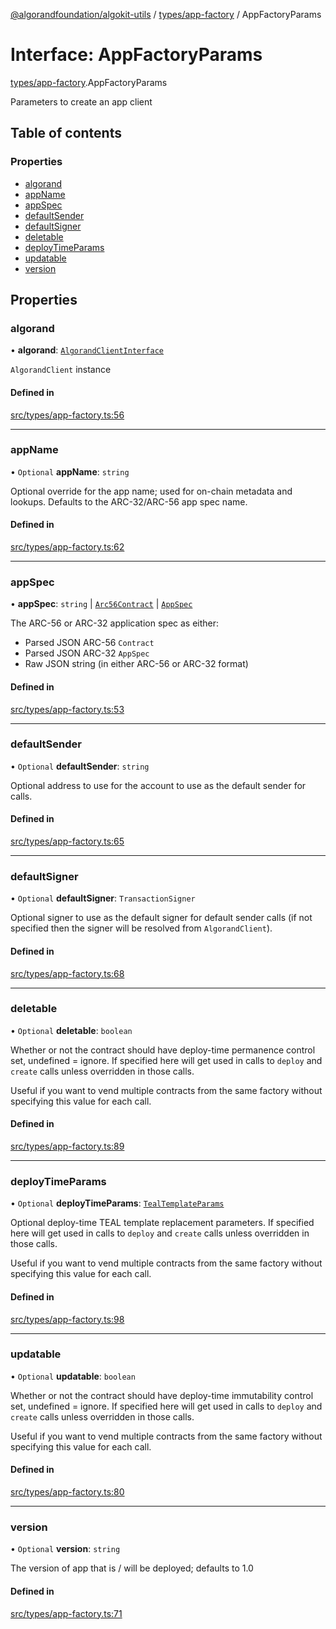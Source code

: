 [@algorandfoundation/algokit-utils](../README.md) / [types/app-factory](../modules/types_app_factory.md) / AppFactoryParams

# Interface: AppFactoryParams

[types/app-factory](../modules/types_app_factory.md).AppFactoryParams

Parameters to create an app client

## Table of contents

### Properties

- [algorand](types_app_factory.AppFactoryParams.md#algorand)
- [appName](types_app_factory.AppFactoryParams.md#appname)
- [appSpec](types_app_factory.AppFactoryParams.md#appspec)
- [defaultSender](types_app_factory.AppFactoryParams.md#defaultsender)
- [defaultSigner](types_app_factory.AppFactoryParams.md#defaultsigner)
- [deletable](types_app_factory.AppFactoryParams.md#deletable)
- [deployTimeParams](types_app_factory.AppFactoryParams.md#deploytimeparams)
- [updatable](types_app_factory.AppFactoryParams.md#updatable)
- [version](types_app_factory.AppFactoryParams.md#version)

## Properties

### algorand

• **algorand**: [`AlgorandClientInterface`](types_algorand_client_interface.AlgorandClientInterface.md)

`AlgorandClient` instance

#### Defined in

[src/types/app-factory.ts:56](https://github.com/algorandfoundation/algokit-utils-ts/blob/main/src/types/app-factory.ts#L56)

___

### appName

• `Optional` **appName**: `string`

Optional override for the app name; used for on-chain metadata and lookups.
Defaults to the ARC-32/ARC-56 app spec name.

#### Defined in

[src/types/app-factory.ts:62](https://github.com/algorandfoundation/algokit-utils-ts/blob/main/src/types/app-factory.ts#L62)

___

### appSpec

• **appSpec**: `string` \| [`Arc56Contract`](types_app_arc56.Arc56Contract.md) \| [`AppSpec`](types_app_spec.AppSpec.md)

The ARC-56 or ARC-32 application spec as either:
 * Parsed JSON ARC-56 `Contract`
 * Parsed JSON ARC-32 `AppSpec`
 * Raw JSON string (in either ARC-56 or ARC-32 format)

#### Defined in

[src/types/app-factory.ts:53](https://github.com/algorandfoundation/algokit-utils-ts/blob/main/src/types/app-factory.ts#L53)

___

### defaultSender

• `Optional` **defaultSender**: `string`

Optional address to use for the account to use as the default sender for calls.

#### Defined in

[src/types/app-factory.ts:65](https://github.com/algorandfoundation/algokit-utils-ts/blob/main/src/types/app-factory.ts#L65)

___

### defaultSigner

• `Optional` **defaultSigner**: `TransactionSigner`

Optional signer to use as the default signer for default sender calls (if not specified then the signer will be resolved from `AlgorandClient`).

#### Defined in

[src/types/app-factory.ts:68](https://github.com/algorandfoundation/algokit-utils-ts/blob/main/src/types/app-factory.ts#L68)

___

### deletable

• `Optional` **deletable**: `boolean`

Whether or not the contract should have deploy-time permanence control set, undefined = ignore.
If specified here will get used in calls to `deploy` and `create` calls unless overridden in those calls.

Useful if you want to vend multiple contracts from the same factory without specifying this value
for each call.

#### Defined in

[src/types/app-factory.ts:89](https://github.com/algorandfoundation/algokit-utils-ts/blob/main/src/types/app-factory.ts#L89)

___

### deployTimeParams

• `Optional` **deployTimeParams**: [`TealTemplateParams`](types_app.TealTemplateParams.md)

Optional deploy-time TEAL template replacement parameters.
If specified here will get used in calls to `deploy` and `create` calls unless overridden in those calls.

Useful if you want to vend multiple contracts from the same factory without specifying this value
for each call.

#### Defined in

[src/types/app-factory.ts:98](https://github.com/algorandfoundation/algokit-utils-ts/blob/main/src/types/app-factory.ts#L98)

___

### updatable

• `Optional` **updatable**: `boolean`

Whether or not the contract should have deploy-time immutability control set, undefined = ignore.
If specified here will get used in calls to `deploy` and `create` calls unless overridden in those calls.

Useful if you want to vend multiple contracts from the same factory without specifying this value
for each call.

#### Defined in

[src/types/app-factory.ts:80](https://github.com/algorandfoundation/algokit-utils-ts/blob/main/src/types/app-factory.ts#L80)

___

### version

• `Optional` **version**: `string`

The version of app that is / will be deployed; defaults to 1.0

#### Defined in

[src/types/app-factory.ts:71](https://github.com/algorandfoundation/algokit-utils-ts/blob/main/src/types/app-factory.ts#L71)
